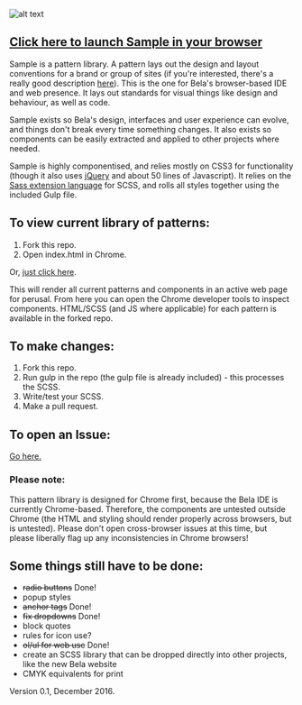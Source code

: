 ![alt text][logo]

[logo]: https://raw.githubusercontent.com/disastrid/bela_patternLibrary/master/logo.png "Sample: A Library for Bela"

## [Click here to launch Sample in your browser](https://belaplatform.github.io/bela_sample/)

Sample is a pattern library. A pattern lays out the design and layout conventions for a brand or group of sites (if you're interested, there's a really good description [here](https://boagworld.com/design/pattern-library/)). This is the one for Bela's browser-based IDE and web presence. It lays out standards for visual things like design and behaviour, as well as code. 

Sample exists so Bela's design, interfaces and user experience can evolve, and things don't break every time something changes. It also exists so components can be easily extracted and applied to other projects where needed.

Sample is highly componentised, and relies mostly on CSS3 for functionality (though it also uses [jQuery](http://jquery.com/) and about 50 lines of Javascript). It relies on the [Sass extension language](http://sass-lang.com/) for SCSS, and rolls all styles together using the included Gulp file. 

## To view current library of patterns:
1. Fork this repo.
2. Open index.html in Chrome.

Or, [just click here](https://belaplatform.github.io/bela_sample/).

This will render all current patterns and components in an active web page for perusal. From here you can open the Chrome developer tools to inspect components. HTML/SCSS (and JS where applicable) for each pattern is available in the forked repo.

## To make changes: 

1. Fork this repo.
2. Run gulp in the repo (the gulp file is already included) - this processes the SCSS.
3. Write/test your SCSS.
4. Make a pull request.

## To open an Issue:

[Go here.](https://github.com/disastrid/bela_patternLibrary/issues)

### Please note:

This pattern library is designed for Chrome first, because the Bela IDE is currently Chrome-based. Therefore, the components are untested outside Chrome (the HTML and styling should render properly across browsers, but is untested). Please don't open cross-browser issues at this time, but please liberally flag up any inconsistencies in Chrome browsers!

## Some things still have to be done:

- ~~radio buttons~~ Done! 
- popup styles
- ~~anchor tags~~ Done!
- ~~fix dropdowns~~ Done!
- block quotes
- rules for icon use?
- ~~ol/ul for web use~~ Done!
- create an SCSS library that can be dropped directly into other projects, like the new Bela website
- CMYK equivalents for print

Version 0.1, December 2016.
